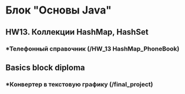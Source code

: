 # Блок "Основы Java"
## HW13. Коллекции HashMap, HashSet 
### *Телефонный справочник (/HW_13 HashMap_PhoneBook)

## Basics block diploma
### *Конвертер в текстовую графику (/final_project)
